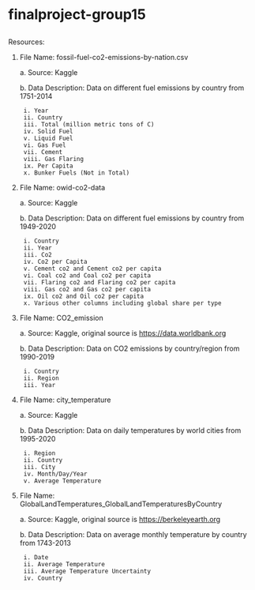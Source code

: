 # finalproject-group15

##
Resources:

1. File Name: fossil-fuel-co2-emissions-by-nation.csv
	
	a. Source: Kaggle
	
	b. Data Description: Data on different fuel emissions by country from 1751-2014
	
		i. Year
		ii. Country
		iii. Total (million metric tons of C)
		iv. Solid Fuel
		v. Liquid Fuel
		vi. Gas Fuel
		vii. Cement
		viii. Gas Flaring
		ix. Per Capita
		x. Bunker Fuels (Not in Total)

2. File Name: owid-co2-data

	a. Source: Kaggle
	
	b. Data Description: Data on different fuel emissions by country from 1949-2020
	
		i. Country
		ii. Year
		iii. Co2
		iv. Co2 per Capita
		v. Cement co2 and Cement co2 per capita
		vi. Coal co2 and Coal co2 per capita
		vii. Flaring co2 and Flaring co2 per capita
		viii. Gas co2 and Gas co2 per capita
		ix. Oil co2 and Oil co2 per capita
		x. Various other columns including global share per type 

3. File Name: CO2_emission

	a. Source: Kaggle, original source is https://data.worldbank.org
	
	b. Data Description: Data on CO2 emissions by country/region from 1990-2019
	
		i. Country
		ii. Region
		iii. Year

4. File Name: city_temperature

	a. Source: Kaggle
	
	b. Data Description: Data on daily temperatures by world cities from 1995-2020
	
		i. Region
		ii. Country
		iii. City
		iv. Month/Day/Year
		v. Average Temperature

5. File Name: GlobalLandTemperatures_GlobalLandTemperaturesByCountry

	a. Source: Kaggle, original source is https://berkeleyearth.org
	
	b. Data Description: Data on average monthly temperature by country from 1743-2013
	
		i. Date
		ii. Average Temperature
		iii. Average Temperature Uncertainty
		iv. Country

